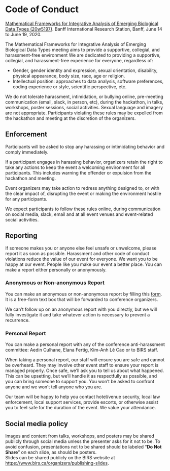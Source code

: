 # Code of Conduct
[Mathematical Frameworks for Integrative Analysis of Emerging Biological Data Types (20w5197)](https://www.birs.ca/events/2020/5-day-workshops/20w5197).  Banff International Research Station, Banff, June 14 to June 19, 2020. 

The Mathematical Frameworks for Integrative Analysis of Emerging Biological Data Types meeting aims to provide a supportive, collegial, and harassment-free environment
We are dedicated to providing a supportive, collegial, and harassment-free experience for everyone, regardless of:

* Gender, gender identity and expression, sexual orientation, disability, physical appearance, body size, race, age or religion.
* Intellectual position: approaches to data analysis, software preferences, coding experience or style, scientific perspective, etc.

We do not tolerate harassment, intimidation, or bullying online, pre-meeting communication (email, slack, in person, etc), during the hackathon, in talks, workshops, poster sessions, social activities. Sexual language and imagery are not appropriate. Participants violating these rules may be expelled from the hackathon and meeting  at the discretion of the organizers. 

## Enforcement
Participants will be asked to stop any harassing or intimidating behavior and comply immediately.

If a participant engages in harassing behavior, organizers retain the right to take any actions to keep the event a welcoming environment for all participants. This includes warning the offender or expulsion from the hackathon and meeting.

Event organizers may take action to redress anything designed to, or with the clear impact of, disrupting the event or making the environment hostile for any participants.

We expect participants to follow these rules online, during communication on social media, slack, email and at all event venues and event-related social activities. 
 
## Reporting
If someone makes you or anyone else feel unsafe or unwelcome, please report it as soon as possible. Harassment and other code of conduct violations reduce the value of our event for everyone. We want you to be happy at our event. People like you make our event a better place.
You can make a report either personally or anonymously.


### Anonymous or Non-anonymous Report
You can make an anonymous or non-anonymous report by filling this [form](https://forms.gle/PSiZLBxUsTpPt1Xk9).  It is a free-form text box that will be forwarded to conference organizers.

We can’t follow up on an anonymous report with you directly, but we will fully investigate it and take whatever action is necessary to prevent a recurrence.

### Personal Report
You can make a personal report with any of the conference anti-harassment committee: Aedin Culhane, Elana Fertig, Kim-Anh Lê Cao or to BIRS staff.

When taking a personal report, our staff will ensure you are safe and cannot be overheard. They may involve other event staff to ensure your report is managed properly. Once safe, we’ll ask you to tell us about what happened. This can be upsetting, but we’ll handle it as respectfully as possible, and you can bring someone to support you. You won’t be asked to confront anyone and we won’t tell anyone who you are.

Our team will be happy to help you contact hotel/venue security, local law enforcement, local support services, provide escorts, or otherwise assist you to feel safe for the duration of the event. We value your attendance.
 
## Social media policy
Images and content from talks, workshops, and posters may be shared publicly through social media unless the presenter asks for it not to be. To avoid confusion, presentations not to be shared should be labeled “**Do Not Share**” on each slide, as should be posters.  
Slides can be shared publicly on the BIRS website at https://www.birs.ca/organizers/publishing-slides.  



